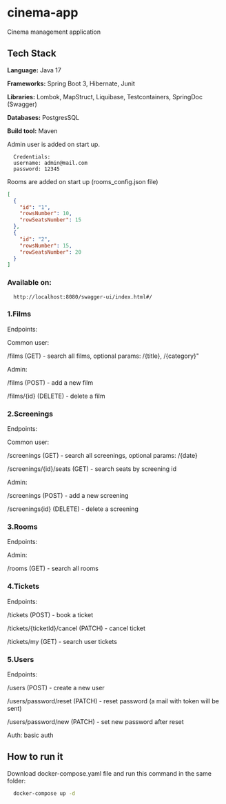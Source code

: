 # cinema-app
Cinema management application

## Tech Stack

**Language:** Java 17

**Frameworks:** Spring Boot 3, Hibernate, Junit

**Libraries:** Lombok, MapStruct, Liquibase, Testcontainers, SpringDoc (Swagger)

**Databases:** PostgresSQL

**Build tool:** Maven

Admin user is added on start up.

```
  Credentials:
  username: admin@mail.com
  password: 12345
```

Rooms are added on start up (rooms_config.json file)

```json
[
  {
    "id": "1",
    "rowsNumber": 10,
    "rowSeatsNumber": 15
  },
  {
    "id": "2",
    "rowsNumber": 15,
    "rowSeatsNumber": 20
  }
]
```

### Available on:
```
  http://localhost:8080/swagger-ui/index.html#/
```

### 1.Films

Endpoints:

Common user:

/films (GET) - search all films, optional params: /{title}, /{category}"

Admin:

/films (POST) - add a new film

/films/{id} (DELETE) - delete a film

### 2.Screenings

Endpoints:

Common user:

/screenings (GET) - search all screenings, optional params: /{date}

/screenings/{id}/seats (GET) - search seats by screening id

Admin:

/screenings (POST) - add a new screening

/screenings{id} (DELETE) - delete a screening

### 3.Rooms

Endpoints:

Admin:

/rooms (GET) - search all rooms

### 4.Tickets

Endpoints:

/tickets (POST) - book a ticket

/tickets/{ticketId}/cancel (PATCH) - cancel ticket

/tickets/my (GET) - search user tickets

### 5.Users

Endpoints:

/users (POST) - create a new user

/users/password/reset (PATCH) - reset password (a mail with token will be sent)

/users/password/new (PATCH) - set new password after reset

Auth: basic auth

## How to run it

Download docker-compose.yaml file and run this command in the same folder:

```bash
  docker-compose up -d
```
